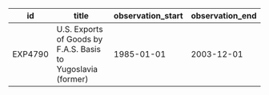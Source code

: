 | id      | title                                                        | observation_start   | observation_end   |
|---------|--------------------------------------------------------------|---------------------|-------------------|
| EXP4790 | U.S. Exports of Goods by F.A.S. Basis to Yugoslavia (former) | 1985-01-01          | 2003-12-01        |